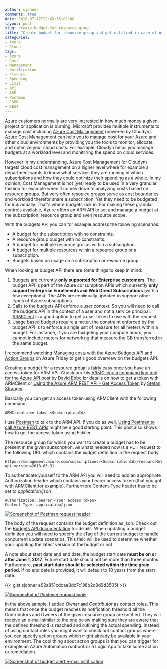 ```yaml
---
author: sjohner
comments: true
date: 2018-07-12T22:43:55+02:00
layout: post
slug: create-budget-for-resource-group
title: "Create budget for resource group and get notified in case of overspending"
categories:
- Azure
- Cloud
tags:
- Azure
- Cost
- Management
- Notification
- Cloudyn
- Spending
- Limit
- API
- ARM
- Postman
- JSON
- REST
---
```


Azure customers normally are very interested in how much money a given project or application is burning. Microsoft provides multiple instruments to manage cost including [Azure Cost Management](https://azure.microsoft.com/en-us/services/cost-management/) (powered by Cloudyn). Azure Cost Management can help you to manage cost for your Azure and other cloud environments by providing you the tools to monitor, allocate, and optimize your cloud costs. For example, Cloudyn helps you manage budgets at a workload level and monitoring the spend on cloud services.

However in my understanding, Azure Cost Management (or Cloudyn) targets cloud cost management on a higher level where for example a department wants to know what services they are running in which subscriptions and how they could optimize their spending as a whole. In my opinion, Cost Management is not (yet) ready to be used in a very granular fashion for example when it comes down to analyzing costs based on resource groups. But very often resource groups serve as cost boundaries and workload therefor share a subscription. Yet they need to be budgeted for individually. That's where budgets kick in. For making these granular controls available, Azure offers an ARM API to set and manage a budget at the subscription, resource group and even resource scope. 

With the budgets API you can for example address the following scenarios:

* A budget for the subscription with no constraints.
* A resource group budget with no constraints.
* A budget for multiple resource groups within a subscription.
* A budget for multiple resources within a resource group or a subscription.
* Budgets based on usage on a subscription or resource group.

When looking at budget API there are some things to keep in mind:

1. Budgets are currently __only supported for Enterprise customers__. The budget API is part of the Azure consumption APIs which currently __only support Enterprise Enrollments and Web Direct Subscriptions__ (with a few exceptions). The APIs are continually updated to support other types of Azure subscriptions.
2. Calls to the budgets API enforce a user context. So you will need to call the budgets API in the context of a user and not a service principal. [ARMClient](http://blog.davidebbo.com/2015/01/azure-resource-manager-client.html) is a good option to get a user token to use with the request
3. Usage based budgets require a meter, the constraint enforced by the budget API is to enforce a single unit of measure for all meters within a budget. For instance, if you are budgeting your compute hours, you cannot include meters for networking that measure the GB transferred in the same budget.

I recommend watching [Managing costs with the Azure Budgets API and Action Groups](https://channel9.msdn.com/Shows/Azure-Friday/Managing-costs-with-the-Azure-Budgets-API-and-Action-Groups) on Azure Friday to get a good overview on the budgets API.

Creating a budget for a resource group is fairly easy once you have an access token for ARM API. Check out this [ARMClient: a command line tool for the Azure API](http://blog.davidebbo.com/2015/01/azure-resource-manager-client.html) post by [David Ebbo](https://twitter.com/davidebbo) for details on how to get a token with ARMClient or [Using the Azure ARM REST API – Get Access Token](https://blogs.technet.microsoft.com/stefan_stranger/2016/10/21/using-the-azure-arm-rest-apin-get-access-token/) by [Stefan Stranger](https://twitter.com/sstranger).

Basically you can get an access token using ARMClient with the following command.

```
ARMClient.exe token <SubscriptionId>
```

I use [Postman](https://www.getpostman.com/) to talk to the ARM API. If you do as well, [Using Postman to call Azure REST APIs](https://blogs.msdn.microsoft.com/benjaminperkins/2017/01/03/using-postman-to-call-azure-rest-apis/) might be a good starting point. This post also shows how to get the access token using Fiddler.

The resource group for which you want to create a budget has to be present in the given subscription. All whats needed now is a PUT request to the following URL which contains the budget definition in the request body.

```
https://management.azure.com/subscriptions/<SubscriptionId>/resourceGroups/<RGname>/providers/Microsoft.Consumption/budgets/mybudget?api-version=2018-03-31
```

To authenticate yourself to the ARM API you will need to add an appropriate Authorization header which contains your bearer access token (that you got with ARMClient for example). Furthermore Content-Type header has to be set to _application/json_

```
Authorization: bearer <Your access token>
Content-Type: application/json
```

[![Screenshot of Postman request header](/images/budget-postman-header.png)](/images/budget-postman-header.png)

The body of the request contains the budget definition as json. Check out the [Budgets API documentation](https://docs.microsoft.com/en-us/rest/api/consumption/budgets) for details. When updating a budget definition you will need to specify the eTag of the current budget to handle concurrent update scenarios. This field will be used to determine whether your updating the latest version of the budget or not.

A note about start date and end date: the budget start date __must be on or after June 1, 2017__. Future start date should not be more than three months. Furthermore, __past start date should be selected within the time grain period__. If no end date is provided, it will default to 10 years from the start date.

{{< gist sjohner e62a851cdcae8dc7c198b2c8d9d3505f >}}

[![Screenshot of Postman request body](/images/budget-postman-body.png)](/images/budget-postman-body.png)

In the above sample, I added _Owner_ and _Contributor_ as contact roles. This means that once the budget reaches its notification threshold all the Contributors and Owners of the given resource group are notified. They will receive an e-mail similar to the one below making sure they are aware that the defined threshold is reached and outlining the actual spending. Instead of using contact roles you might want to check out contact groups where you can specify [action groups](https://docs.microsoft.com/en-us/azure/monitoring-and-diagnostics/monitoring-action-groups) which might already be available in your environment. The cool thing about action groups is that you can trigger for example an Azure Automation runbook or a Logic App to take some action or remediation.

[![Screenshot of budget alert e-mail notification](/images/budget-alert-notification.png)](/images/budget-alert-notification.png)